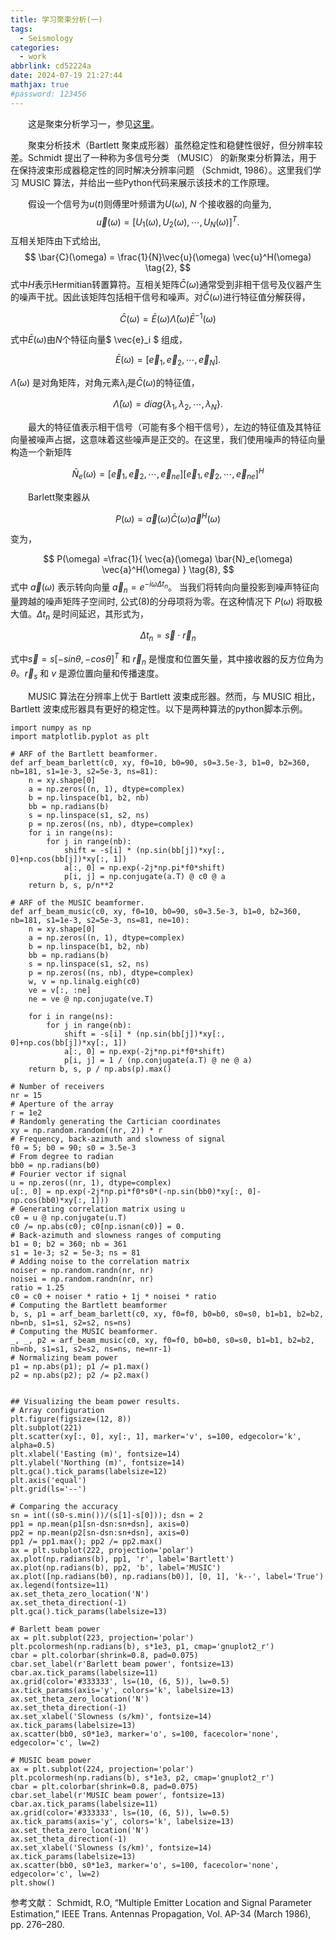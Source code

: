 ```yaml
---
title: 学习聚束分析(一)
tags:
  - Seismology
categories:
  - work
abbrlink: cd52224a
date: 2024-07-19 21:27:44
mathjax: true
#password: 123456
---
```


&emsp;&emsp;这是聚束分析学习一，参见[这里](https://geophydog.cool/post/music_array_process/)。

<!--less-->

&emsp;&emsp;聚束分析技术（Bartlett 聚束成形器）虽然稳定性和稳健性很好，但分辨率较差。Schmidt 提出了一种称为多信号分类 （MUSIC） 的新聚束分析算法，用于在保持波束形成器稳定性的同时解决分辨率问题 （Schmidt, 1986）。这里我们学习 MUSIC 算法，并给出一些Python代码来展示该技术的工作原理。


&emsp;&emsp;假设一个信号为$u(t)$则傅里叶频谱为$U(\omega)$, $N$ 个接收器的向量为, 
$$ \vec{u}(\omega) = [U_1(\omega), U_2(\omega), \cdots, U_N(\omega)]^T \tag{1}. $$ 
互相关矩阵由下式给出,
$$ \bar{C}(\omega) = \frac{1}{N}\vec{u}(\omega) \vec{u}^H(\omega) \tag{2}, $$ 
式中$H$表示Hermitian转置算符。互相关矩阵$\bar{C}(\omega)$通常受到非相干信号及仪器产生的噪声干扰。因此该矩阵包括相干信号和噪声。对$\bar{C}(\omega)$进行特征值分解获得，

$$ \bar{C}(\omega) = \bar{E}(\omega) \bar{\Lambda}(\omega) \bar{E}^{-1}(\omega) \tag{3} $$

式中$\bar{E}(\omega)$由$N$个特征向量$ \vec{e}_i $ 组成，

$$ \bar{E}(\omega) = [\vec{e}_1, \vec{e}_2, \cdots, \vec{e}_N] \tag{4}. $$

$\bar{\Lambda}(\omega)$ 是对角矩阵，对角元素$\lambda_i$是$\bar{C}(\omega)$的特征值，

$$ \bar{\Lambda}(\omega) = diag \{ \lambda_1, \lambda_2, \cdots, \lambda_N \} \tag{5}. $$

&emsp;&emsp;最大的特征值表示相干信号（可能有多个相干信号），左边的特征值及其特征向量被噪声占据，这意味着这些噪声是正交的。在这里，我们使用噪声的特征向量构造一个新矩阵

$$ \bar{N}_e(\omega) = [\vec{e}_1, \vec{e}_2, \cdots, \vec{e}_{ne}] [\vec{e}_1, \vec{e}_2, \cdots, \vec{e}_{ne}]^H \tag{6} $$

&emsp;&emsp;Barlett聚束器从 

$$ P(\omega) = \vec{a}(\omega) \bar{C}(\omega) \vec{a}^H(\omega) \tag{7} $$

变为，

$$ P(\omega) =\frac{1}{ \vec{a}(\omega) \bar{N}_e(\omega) \vec{a}^H(\omega) } \tag{8}, $$ 
式中 $\vec{a}(\omega)$ 表示转向向量 $\vec{a}_n=e^{-i\omega \Delta t_n}$。 当我们将转向向量投影到噪声特征向量跨越的噪声矩阵子空间时, 公式$(8)$的分母项将为零。在这种情况下 $P(\omega)$ 将取极大值。$\Delta t_n$ 是时间延迟，其形式为，

$$ \Delta t_n = \vec{s} \cdot \vec{r}_n \tag{9} $$

式中$\vec{s}=s[-sin\theta, -cos\theta]^T$ 和 $\vec{r}_{n}$ 是慢度和位置矢量，其中接收器的反方位角为$\theta$。$\vec{r}_s$ 和 $v$ 是源位置向量和传播速度。

&emsp;&emsp;MUSIC 算法在分辨率上优于 Bartlett 波束成形器。然而，与 MUSIC 相比，Bartlett 波束成形器具有更好的稳定性。以下是两种算法的python脚本示例。
```
import numpy as np
import matplotlib.pyplot as plt

# ARF of the Bartlett beamformer.
def arf_beam_barlett(c0, xy, f0=10, b0=90, s0=3.5e-3, b1=0, b2=360, nb=181, s1=1e-3, s2=5e-3, ns=81):
    n = xy.shape[0]
    a = np.zeros((n, 1), dtype=complex)
    b = np.linspace(b1, b2, nb)
    bb = np.radians(b)
    s = np.linspace(s1, s2, ns)
    p = np.zeros((ns, nb), dtype=complex)
    for i in range(ns):
        for j in range(nb):
            shift = -s[i] * (np.sin(bb[j])*xy[:, 0]+np.cos(bb[j])*xy[:, 1])
            a[:, 0] = np.exp(-2j*np.pi*f0*shift)
            p[i, j] = np.conjugate(a.T) @ c0 @ a
    return b, s, p/n**2

# ARF of the MUSIC beamformer.
def arf_beam_music(c0, xy, f0=10, b0=90, s0=3.5e-3, b1=0, b2=360, nb=181, s1=1e-3, s2=5e-3, ns=81, ne=10):
    n = xy.shape[0]
    a = np.zeros((n, 1), dtype=complex)
    b = np.linspace(b1, b2, nb)
    bb = np.radians(b)
    s = np.linspace(s1, s2, ns)
    p = np.zeros((ns, nb), dtype=complex)
    w, v = np.linalg.eigh(c0)
    ve = v[:, :ne]
    ne = ve @ np.conjugate(ve.T)

    for i in range(ns):
        for j in range(nb):
            shift = -s[i] * (np.sin(bb[j])*xy[:, 0]+np.cos(bb[j])*xy[:, 1])
            a[:, 0] = np.exp(-2j*np.pi*f0*shift)
            p[i, j] = 1 / (np.conjugate(a.T) @ ne @ a)
    return b, s, p / np.abs(p).max()
```
```
# Number of receivers
nr = 15
# Aperture of the array
r = 1e2
# Randomly generating the Cartician coordinates
xy = np.random.random((nr, 2)) * r
# Frequency, back-azimuth and slowness of signal
f0 = 5; b0 = 90; s0 = 3.5e-3
# From degree to radian
bb0 = np.radians(b0)
# Fourier vector if signal
u = np.zeros((nr, 1), dtype=complex)
u[:, 0] = np.exp(-2j*np.pi*f0*s0*(-np.sin(bb0)*xy[:, 0]-np.cos(bb0)*xy[:, 1]))
# Generating correlation matrix using u
c0 = u @ np.conjugate(u.T)
c0 /= np.abs(c0); c0[np.isnan(c0)] = 0.
# Back-azimuth and slowness ranges of computing
b1 = 0; b2 = 360; nb = 361
s1 = 1e-3; s2 = 5e-3; ns = 81
# Adding noise to the correlation matrix
noiser = np.random.randn(nr, nr)
noisei = np.random.randn(nr, nr)
ratio = 1.25
c0 = c0 + noiser * ratio + 1j * noisei * ratio
# Computing the Bartlett beamformer
b, s, p1 = arf_beam_barlett(c0, xy, f0=f0, b0=b0, s0=s0, b1=b1, b2=b2, nb=nb, s1=s1, s2=s2, ns=ns)
# Computing the MUSIC beamformer.
_, _, p2 = arf_beam_music(c0, xy, f0=f0, b0=b0, s0=s0, b1=b1, b2=b2, nb=nb, s1=s1, s2=s2, ns=ns, ne=nr-1)
# Normalizing beam power
p1 = np.abs(p1); p1 /= p1.max()
p2 = np.abs(p2); p2 /= p2.max()


## Visualizing the beam power results.
# Array configuration
plt.figure(figsize=(12, 8))
plt.subplot(221)
plt.scatter(xy[:, 0], xy[:, 1], marker='v', s=100, edgecolor='k', alpha=0.5)
plt.xlabel('Easting (m)', fontsize=14)
plt.ylabel('Northing (m)', fontsize=14)
plt.gca().tick_params(labelsize=12)
plt.axis('equal')
plt.grid(ls='--')

# Comparing the accuracy
sn = int((s0-s.min())/(s[1]-s[0])); dsn = 2
pp1 = np.mean(p1[sn-dsn:sn+dsn], axis=0)
pp2 = np.mean(p2[sn-dsn:sn+dsn], axis=0)
pp1 /= pp1.max(); pp2 /= pp2.max()
ax = plt.subplot(222, projection='polar')
ax.plot(np.radians(b), pp1, 'r', label='Bartlett')
ax.plot(np.radians(b), pp2, 'b', label='MUSIC')
ax.plot([np.radians(b0), np.radians(b0)], [0, 1], 'k--', label='True')
ax.legend(fontsize=11)
ax.set_theta_zero_location('N')
ax.set_theta_direction(-1)
plt.gca().tick_params(labelsize=13)

# Barlett beam power
ax = plt.subplot(223, projection='polar')
plt.pcolormesh(np.radians(b), s*1e3, p1, cmap='gnuplot2_r')
cbar = plt.colorbar(shrink=0.8, pad=0.075)
cbar.set_label(r'Barlett beam power', fontsize=13)
cbar.ax.tick_params(labelsize=11)
ax.grid(color='#333333', ls=(10, (6, 5)), lw=0.5)
ax.tick_params(axis='y', colors='k', labelsize=13)
ax.set_theta_zero_location('N')
ax.set_theta_direction(-1)
ax.set_xlabel('Slowness (s/km)', fontsize=14)
ax.tick_params(labelsize=13)
ax.scatter(bb0, s0*1e3, marker='o', s=100, facecolor='none', edgecolor='c', lw=2)

# MUSIC beam power
ax = plt.subplot(224, projection='polar')
plt.pcolormesh(np.radians(b), s*1e3, p2, cmap='gnuplot2_r')
cbar = plt.colorbar(shrink=0.8, pad=0.075)
cbar.set_label(r'MUSIC beam power', fontsize=13)
cbar.ax.tick_params(labelsize=11)
ax.grid(color='#333333', ls=(10, (6, 5)), lw=0.5)
ax.tick_params(axis='y', colors='k', labelsize=13)
ax.set_theta_zero_location('N')
ax.set_theta_direction(-1)
ax.set_xlabel('Slowness (s/km)', fontsize=14)
ax.tick_params(labelsize=13)
ax.scatter(bb0, s0*1e3, marker='o', s=100, facecolor='none', edgecolor='c', lw=2)
plt.show()
```
参考文献：
Schmidt, R.O, “Multiple Emitter Location and Signal Parameter Estimation,” IEEE Trans. Antennas Propagation, Vol. AP-34 (March 1986), pp. 276–280.
